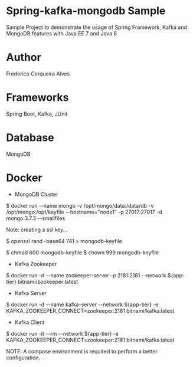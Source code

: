 # Spring-kafka-mongodb Sample

Sample Project to demonstrate the usage of Spring Framework, Kafka and MongoDB features with Java EE 7 and Java 8

# Author

Frederico Cerqueira Alves

# Frameworks

Spring Boot,
Kafka,
JUnit

# Database

MongoDB

# Docker

- MongoDB Cluster

$ docker run --name mongo -v /opt/mongo/data:/data/db -v /opt/mongo:/opt/keyfile --hostname="node1" -p 27017:27017 -d mongo:3.7.3 --smallfiles

Note: creating a ssl key...

$ openssl rand -base64 741 > mongodb-keyfile 

$ chmod 600 mongodb-keyfile $ chown 999 mongodb-keyfile


- Kafka Zookeeper

$ docker run -d --name zookeeper-server -p 2181:2181 --network ${app-tier} bitnami/zookeeper:latest

- Kafka Server

$ docker run -d --name kafka-server --network ${app-tier} -e KAFKA_ZOOKEEPER_CONNECT=zookeeper:2181  bitnami/kafka:latest

- Kafka Client

$ docker run -it --rm --network ${app-tier} -e KAFKA_ZOOKEEPER_CONNECT=zookeeper:2181 bitnami/kafka:latest

NOTE: A compose environment is required to perform a better configuration.

